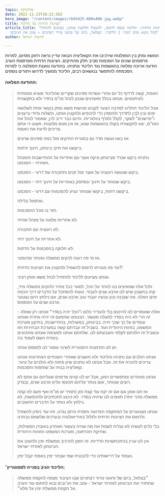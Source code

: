 ```yaml
---
topic: פוליטיקה
date: 2022-11-23T16:21:58Z
hero_image: "/content/images/rbh5425-600x400-jpg.webp"
title: הציונות הדתית נגד הליכוד
article_title: 'הציונות הדתית: ״הליכוד מנסה לרמוס, להשפיל ולהקטין אותנו; מציעים להתחיל
  לנהל משא ומתן רציני״ | הליכוד: ״בצלאל, ביום של פיגועי טרור רצחניים — עזוב את הג׳ובים״'
author: חדשות ישראל

---
```

המשא ומתן בין המפלגות שירכיבו את הקואליציה הבאה עדיין נראה רחוק מסיום, למרות פרסומים שונים על הסכמות סביב חלק מהתיקים. הציונות הדתית מפרסמת הערב הודעה ארוכה ומלאה בהאשמות נגד הליכוד ונתניהו. בהודעה טוענת המפלגה כי למרות הסכמתה להתפשר בנושאים רבים, הליכוד ממשיך לדרוש ויתורים נוספים.

#### ההודעה המלאה:

> האמת, קשה לרדוף כל יום אחרי עשרות ספינים שקריים שהליכוד מוציא מגמתית לעיתונאים. אנחנו בכלל מאמינים שנכון לנהל מו"מ בחדר ולא בתקשורת.
>
> אבל הליכוד החליט למרבה הצער לקבוע פגישות משא ומתן בקושי אחת לשלושה ימים ובין לבין לתדרך ולהספין כדי להכפיש ולהקטין אותנו, ולשלוח גדודי צייצנים ו"פרשנים" לשקר, לקלל ולגדף בוולגריות. והיום כבר יריב לוין, שאמור לנהל את המו"מ, יצא לתקשורת בקולו בהאשמות שווא, אז אין מנוס מלענות. פשוט כי אתם צריכים לדעת את האמת.
>
> אז בואו נעשה סדר גם בסוגיית התיקים מול כמה ספינים שרצים:
>
> ביקשנו את תיקי ביטחון, חינוך ודתות.
>
> נתניהו ביקש שנרד מביטחון וניקח אוצר עם אחריות על ההתיישבות והמנהל האזרחי - הסכמנו.
>
> ביקש שנעשה רוטציה על אוצר מול פנים ותחבורה של דרעי - הסכמנו.
>
> ביקש שנוותר על חינוך ונסתפק באחריות על חינוך דתי - הסכמנו.
>
> ביקשנו דתות, ביקשו שנוותר ונגיע להסכמות עם דרעי - הסכמנו.
>
> ואתמול בלילה.
>
> חזר בו מכל ההסכמות.
>
> לא אחריות מלאה על מנהל אזרחי.
>
> לא רוטציה עם תחבורה.
>
> לא אחריות על חינוך דתי.
>
> לא חלוקה בהסכמות על הדתות.
>
> אז מי פה רוצה להקים ממשלה ומוותר ופרגמטי.
>
> ומי פה מטרתו לרמוס להשפיל ולהקטין את הציונות הדתית?!
>
> אנחנו מציעים לליכוד להתחיל לנהל משא ומתן רציני.
>
> ולכל אלה שמאיצים בנו לוותר על הכל, לסגור בכל מחיר ולהקים ממשלה מיד, קחו בחשבון שיש לנו ארבע שנים לעבוד. טעות להסתכל על הדברים דרך הכמה ימים האלה. מה שנבנה נכון עכשיו יעבוד טוב ארבע שנים, אם נילחץ היום נצטער ארבע שנים על הפספוס.
>
> ואלה שאומרים לנו להיכנס בלי להגדיר כלום ו"הכל יהיה בסדר" אנחנו רק שאלה - זה הרי לא היה בסדר למעלה מעשור. הבטחנו שהפעם זה יהיה אחרת ואנחנו עומדים על כך שכך יהיה. בביטחון, במשילות, בהתיישבות, בתיקון מערכת המשפט, בזהות היהודית ועוד. בשביל זה עבדתם קשה במערכת הבחירות הזו ובשביל זה הלכתם לקלפי והצבעתם לנו. שלחתם אותנו למשימה ואנחנו מתכוונים בעזרת השם לעמוד בה.
>
> יש לנו הזדמנות היסטורית לשינוי ואסור לנו לפספס אותה.
>
> אנחנו הולכים עם נתניהו והליכוד ולא חושבים שאחרי השנתיים האחרונות אנחנו צריכים להוכיח את זה. אבל אנחנו לא נותנים שיק פתוח ולא הולכים על עיוור. קואליציה בנויה על שותפות והסכמות.
>
> אנחנו מוותרים ומתפשרים המון, אבל יש לנו קווים אדומים שעליהם גם אתם לא רוצים שנוותר, ואם נוותר עליהם תכעסו עלינו ארבע שנים, ובצדק.
>
> אז תנו אמון וגם אם זה יקח עוד קצת זמן (תמיד יש מו"מ ואף פעם לא קמה ממשלה מהר יותר) תאמינו לנו שיהיה בסדר. לא ניכנע לתכתיבים ולהכפשות, לא נילחץ ולא נוותר על הדברים החשובים.
>
> אנחנו מצטערים על המתקפה הפרועה וחסרת הרסן נגדנו. זהו עוד ניסיון להשפיל ולרמוס את הציונות הדתית ולזלזל באידיאולוגיה ובערכים שלשמם נבחרנו.
>
> בלי כלים לעשיה לא נצליח לשנות את מה שהיה בעשור האחרון באובדן המשילות, שחיקת ההרתעה, מערכת המשפט והזהות היהודית.
>
> אין לנו עניין בהתכתשויות הדדיות. זה הזמן להרכיב ממשלת ימין ולהשיב את הביטחון לאזרחי ישראל.
>
> נעמוד על דרישותינו כדי להבטיח שמי שבחר ימין באמת יקבל ימין.

#### הליכוד הגיב בפנייה לסמוטריץ׳:

> ״בצלאל, ביום של פיגועי טרור רצחניים שבו הציבור מצפה להקמת ממשלה שתחזיר את הביטחון לאזרחי ישראל - עזוב את הג׳ובים ובוא לחתום עוד הערב על הקמת ממשלת ימין על מלא״.